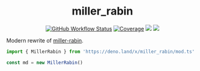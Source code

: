 <div align="center">

# miller_rabin

[![GitHub Workflow Status][gh-actions-img]][github-actions]
[![Coverage][cov-badge]][cov] [![][docs-badge]][docs] [![][code-quality-img]][code-quality]

</div>

Modern rewrite of [miller-rabin](https://github.com/indutny/miller-rabin).

```ts
import { MillerRabin } from 'https://deno.land/x/miller_rabin/mod.ts'

const md = new MillerRabin()
```

[docs-badge]: https://img.shields.io/github/v/release/deno-libs/miller_rabin?label=Docs&logo=deno&style=for-the-badge&color=black
[docs]: https://doc.deno.land/https/deno.land/x/miller_rabin/mod.ts
[gh-actions-img]: https://img.shields.io/github/workflow/status/deno-libs/miller_rabin/CI?style=for-the-badge&logo=github&label=&color=black
[cov]: https://coveralls.io/github/deno-libs/miller_rabin
[github-actions]: https://github.com/deno-libs/miller_rabin/actions
[cov-badge]: https://img.shields.io/coveralls/github/deno-libs/miller_rabin?style=for-the-badge&color=black&
[code-quality-img]: https://img.shields.io/codefactor/grade/github/deno-libs/miller_rabin?style=for-the-badge&color=black&
[code-quality]: https://www.codefactor.io/repository/github/deno-libs/miller_rabin
